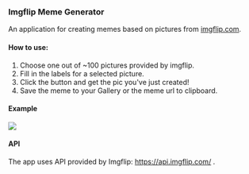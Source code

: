### Imgflip Meme Generator

An application for creating memes based on pictures from [imgflip.com](https://imgflip.com).

#### How to use:
1. Choose one out of ~100 pictures provided by imgflip. 
1. Fill in the labels for a selected picture.
1. Click the button and get the pic you've just created!
1. Save the meme to your Gallery or the meme url to clipboard.

#### Example
<img src="/docs/meme_generation.gif">

#### API
The app uses API provided by Imgflip: https://api.imgflip.com/ .